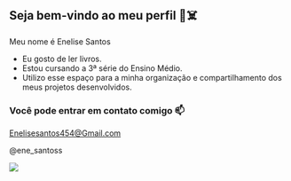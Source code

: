 ## Seja bem-vindo ao meu perfil 🖤☠️

Meu nome é Enelise Santos

- Eu gosto de ler livros.
- Estou cursando a 3ª série do Ensino Médio.
- Utilizo esse espaço para a minha organização e compartilhamento dos meus projetos desenvolvidos.

### Você pode entrar em contato comigo 📫
Enelisesantos454@Gmail.com

@ene_santoss


![](https://media.tenor.com/1k2KfUYN6aIAAAAM/one-piece-tony-tony-chopper.gif)
